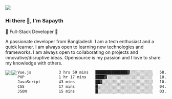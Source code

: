 <!-- **sapayth/sapayth** is a ✨ _special_ ✨ repository because its `README.md` (this file) appears on your GitHub profile.

Here are some ideas to get you started:

- 🔭 I’m currently working on ...
- 🌱 I’m currently learning ...
- 👯 I’m looking to collaborate on ...
- 🤔 I’m looking for help with ...
- 💬 Ask me about ...
- 📫 How to reach me: ...
- 😄 Pronouns: ...
- ⚡ Fun fact: ...
-->
![](https://user-images.githubusercontent.com/74038190/226190894-18e959ba-d458-4a94-ac44-790190f2a947.gif)
### Hi there 👋, I'm Sapayth

🚀 Full-Stack Developer 🚀

A passionate developer from Bangladesh. I am a tech enthusiast and a quick learner. I am always open to learning new technologies and frameworks. I am always open to collaborating on projects and innovative/disruptive ideas. Opensource is my passion and I love to share my knowledge with others.

<div>
<a href="https://github.com/sapayth/github-readme-stats">
  <img align="left" src="https://github-readme-stats.vercel.app/api?username=sapayth&show_icons=true&count_private=true" />
</a>
<a href="https://github.com/sapayth/github-readme-stats">
  <img align="left" src="https://github-readme-stats.vercel.app/api/top-langs/?username=sapayth" />
</a>
</div>
<!--START_SECTION:waka-->

```txt
Vue.js            3 hrs 59 mins   ██████████████▓░░░░░░░░░░   58.15 %
PHP               1 hr 17 mins    ████▓░░░░░░░░░░░░░░░░░░░░   18.77 %
JavaScript        43 mins         ██▓░░░░░░░░░░░░░░░░░░░░░░   10.46 %
CSS               17 mins         █░░░░░░░░░░░░░░░░░░░░░░░░   04.17 %
JSON              15 mins         █░░░░░░░░░░░░░░░░░░░░░░░░   03.86 %
```

<!--END_SECTION:waka-->
